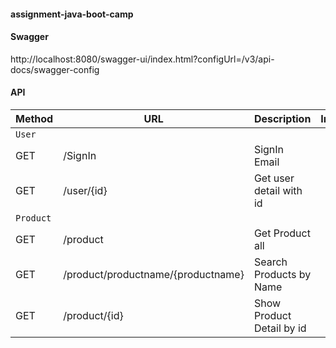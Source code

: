 #### assignment-java-boot-camp

#### Swagger
http://localhost:8080/swagger-ui/index.html?configUrl=/v3/api-docs/swagger-config

#### API
| Method  | URL  | Description | Input | Output |
|-------------| ------------- | ------------- | ------------- | ------------- |
|`User `|
|GET| /SignIn  | SignIn Email |||
|GET| /user/{id}  | Get user detail with id |||
|`Product `|
|GET| /product  | Get Product all  |||
|GET| /product/productname/{productname}  | Search Products by Name  |||
|GET| /product/{id}  |   Show Product Detail by id  |||
